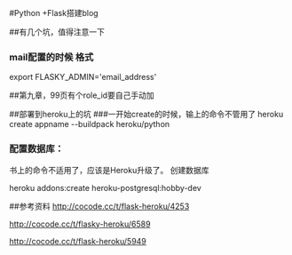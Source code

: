 #Python +Flask搭建blog

##有几个坑，值得注意一下
### mail配置的时候 格式
export FLASKY_ADMIN='email_address'

##第九章，99页有个role_id要自己手动加

##部署到heroku上的坑
###一开始create的时候，输上的命令不管用了
heroku create appname --buildpack heroku/python
### 配置数据库：
书上的命令不适用了，应该是Heroku升级了。
创建数据库

heroku addons:create heroku-postgresql:hobby-dev


##参考资料
http://cocode.cc/t/flask-heroku/4253

http://cocode.cc/t/flasky-heroku/6589

http://cocode.cc/t/flask-heroku/5949